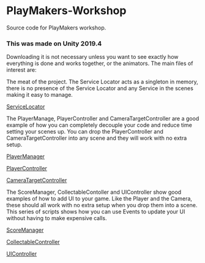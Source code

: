 # PlayMakers-Workshop
Source code for PlayMakers workshop.

### This was made on Unity 2019.4
Downloading it is not necessary unless you want to see exactly how everything is done and works together, or the animators.
The main files of interest are:

The meat of the project. The Service Locator acts as a singleton in memory, there is no presence of the Service Locator and any Service in the scenes making it easy to manage.

[ServiceLocator](https://github.com/Swiggies/PlayMakers-Workshop/blob/master/Assets/Scripts/ServiceLocator.cs)

The PlayerManage, PlayerController and CameraTargetController are a good example of how you can completely decouple your code and reduce time setting your scenes up. You can drop the PlayerController and CameraTargetController into any scene and they will work with no extra setup.

[PlayerManager](https://github.com/Swiggies/PlayMakers-Workshop/blob/master/Assets/Scripts/PlayerManager.cs)

[PlayerController](https://github.com/Swiggies/PlayMakers-Workshop/blob/master/Assets/Scripts/PlayerController.cs)

[CameraTargetController](https://github.com/Swiggies/PlayMakers-Workshop/blob/master/Assets/Scripts/CameraTargetController.cs)

The ScoreManager, CollectableContoller and UIController show good examples of how to add UI to your game. Like the Player and the Camera, these should all work with no extra setup when you drop them into a scene. This series of scripts shows how you can use Events to update your UI without having to make expensive calls.

[ScoreManager](https://github.com/Swiggies/PlayMakers-Workshop/blob/master/Assets/Scripts/ScoreManager.cs)

[CollectableController](https://github.com/Swiggies/PlayMakers-Workshop/blob/master/Assets/Scripts/CollectableController.cs)

[UIController](https://github.com/Swiggies/PlayMakers-Workshop/blob/master/Assets/Scripts/UIController.cs)
